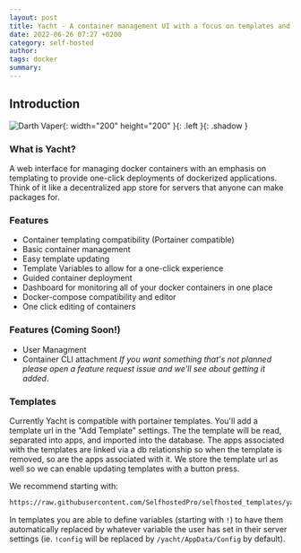 ```yaml
---
layout: post
title: Yacht - A container management UI with a focus on templates and 1-click deployments
date: 2022-06-26 07:27 +0200
category: self-hosted
author: 
tags: docker
summary: 
---
```


## Introduction

![Darth Vaper][def]{: width="200" height="200" }{: .left }{: .shadow }

### What is Yacht?

A web interface for managing docker containers with an emphasis on templating to provide one-click deployments of dockerized applications. Think of it like a decentralized app store for servers that anyone can make packages for.

### Features

* Container templating compatibility (Portainer compatible)
* Basic container management
* Easy template updating
* Template Variables to allow for a one-click experience
* Guided container deployment
* Dashboard for monitoring all of your docker containers in one place
* Docker-compose compatibility and editor
* One click editing of containers

### Features (Coming Soon!)

* User Managment
* Container CLI attachment _If you want something that's not planned please open a feature request issue and we'll see about getting it added_.

### Templates

Currently Yacht is compatible with portainer templates. You'll add a template url in the "Add Template" settings. The the template will be read, separated into apps, and imported into the database. The apps associated with the templates are linked via a db relationship so when the template is removed, so are the apps associated with it. We store the template url as well so we can enable updating templates with a button press.

We recommend starting with:

```html
https://raw.githubusercontent.com/SelfhostedPro/selfhosted_templates/yacht/Template/template.json
```

In templates you are able to define variables (starting with `!`) to have them automatically replaced by whatever variable the user has set in their server settings (ie. `!config` will be replaced by `/yacht/AppData/Config` by default).


[def]: https://raw.githubusercontent.com/SelfhostedPro/Yacht/master/readme_media/Yacht_logo_1_dark.png